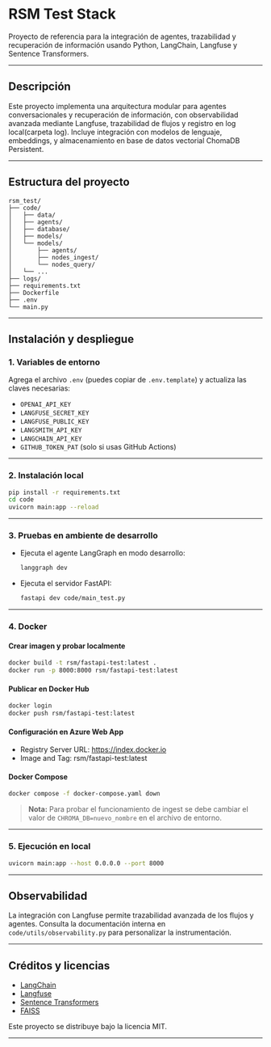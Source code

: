 # RSM Test Stack

Proyecto de referencia para la integración de agentes, trazabilidad y recuperación de información usando Python, LangChain, Langfuse y Sentence Transformers.

---

## Descripción

Este proyecto implementa una arquitectura modular para agentes conversacionales y recuperación de información, con observabilidad avanzada mediante Langfuse, trazabilidad de flujos y registro en log local(carpeta log). Incluye integración con modelos de lenguaje, embeddings, y almacenamiento en base de datos vectorial ChomaDB Persistent.

---

## Estructura del proyecto

```
rsm_test/
├── code/
│   ├── data/
│   ├── agents/
│   ├── database/
│   ├── models/
│   └── models/
│       ├── agents/
│       ├── nodes_ingest/
│       └── nodes_query/
│   └── ...
├── logs/
├── requirements.txt
├── Dockerfile
├── .env
└── main.py
```

---

## Instalación y despliegue

### 1. Variables de entorno

Agrega el archivo `.env` (puedes copiar de `.env.template`) y actualiza las claves necesarias:

- `OPENAI_API_KEY`
- `LANGFUSE_SECRET_KEY`
- `LANGFUSE_PUBLIC_KEY`
- `LANGSMITH_API_KEY`
- `LANGCHAIN_API_KEY`
- `GITHUB_TOKEN_PAT` (solo si usas GitHub Actions)

---

### 2. Instalación local

```sh
pip install -r requirements.txt
cd code
uvicorn main:app --reload
```

---

### 3. Pruebas en ambiente de desarrollo

- Ejecuta el agente LangGraph en modo desarrollo:
  ```sh
  langgraph dev
  ```
- Ejecuta el servidor FastAPI:
  ```sh
  fastapi dev code/main_test.py
  ```

---

### 4. Docker

#### Crear imagen y probar localmente

```sh
docker build -t rsm/fastapi-test:latest .
docker run -p 8000:8000 rsm/fastapi-test:latest
```

#### Publicar en Docker Hub

```sh
docker login
docker push rsm/fastapi-test:latest
```

#### Configuración en Azure Web App

- Registry Server URL: https://index.docker.io
- Image and Tag: rsm/fastapi-test:latest

#### Docker Compose

```sh
docker compose -f docker-compose.yaml down
```

> **Nota:** Para probar el funcionamiento de ingest se debe cambiar el valor de `CHROMA_DB=nuevo_nombre` en el archivo de entorno.

---

### 5. Ejecución en local

```sh
uvicorn main:app --host 0.0.0.0 --port 8000
```

---

## Observabilidad

La integración con Langfuse permite trazabilidad avanzada de los flujos y agentes. Consulta la documentación interna en `code/utils/observability.py` para personalizar la instrumentación.

---

## Créditos y licencias

- [LangChain](https://github.com/langchain-ai/langchain)
- [Langfuse](https://langfuse.com/)
- [Sentence Transformers](https://www.sbert.net/)
- [FAISS](https://github.com/facebookresearch/faiss)

Este proyecto se distribuye bajo la licencia MIT.

---

